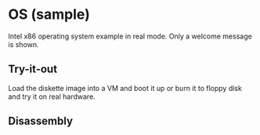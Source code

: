 # OS (sample)

Intel x86 operating system example in real mode.
Only a welcome message is shown.

## Try-it-out

Load the diskette image into a VM and boot it up or burn it to floppy disk and try it on real hardware.

## Disassembly

